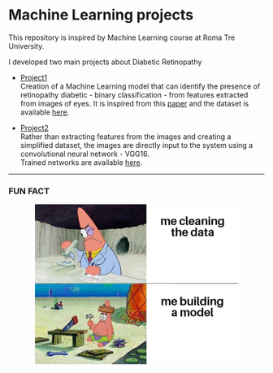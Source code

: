 # Machine Learning projects
This repository is inspired by Machine Learning course at Roma Tre University.


I developed two main projects about Diabetic Retinopathy
- [Project1](https://github.com/mariocuomo/progettoML/tree/main/project1)<br>
Creation of a Machine Learning model that can identify the presence of retinopathy diabetic - binary classification - from features extracted from images of eyes.
It is inspired from this [paper](https://www.degruyter.com/document/doi/10.1515/comp-2020-0222/html) and the dataset is available [here](https://archive.ics.uci.edu/ml/datasets/Diabetic+Retinopathy+Debrecen+Data+Set).

- [Project2](https://github.com/mariocuomo/progettoML/tree/main/project2)<br>
Rather than extracting features from the images and creating a simplified dataset, the images are directly input to the system using a convolutional neural network - VGG16.<br>
Trained networks are available [here](https://uniroma3-my.sharepoint.com/:f:/g/personal/mar_cuomo3_stud_uniroma3_it/Ekvxfk9ODT9HrwGsEC1zmr4B-loRjMFOHPMShadbfeRrhA?e=P1S6jX).

---

### FUN FACT

<div align="center">
  <img src="https://github.com/mariocuomo/progettoML/blob/main/imgs/fun.jpg" width="400">
</div>
